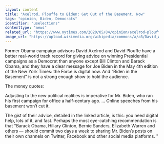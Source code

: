```yaml
---
layout: content
title: "Axelrod, Plouffe to Biden: Get Out of the Basement, Now"
tags: "opinion, Biden, Democrats"
identifier: "uselections"
contenttype: "news"
related_url: "https://www.nytimes.com/2020/05/04/opinion/axelrod-plouffe-joe-biden.html"
image_url: "https://upload.wikimedia.org/wikipedia/commons/a/a3/David_Axelrod_in_2015.jpg"
---
```

Former Obama campaign advisors David Axelrod and David Plouffe have a better real-world track record for giving advice on winning Presidential campaigns as a Democrat than anyone except Bill Clinton and Barack Obama, and they have a clear message for Joe Biden in the May 4th edition of the New York Times: the Force is digital now.  And “Biden in the Basement” is not a strong enough show to hold the audience.

The money quotes:

Adjusting to the new political realities is imperative for Mr. Biden, who ran his first campaign for office a half-century ago. ... Online speeches from his basement won’t cut it. 

The gist of their advice, detailed in the linked article, is this: you need digital help, lots of it, and fast.  Perhaps the most eye-catching recommendation is that "Barack Obama, Hillary Clinton, Bernie Sanders, Elizabeth Warren and others — should commit two days a week to sharing Mr. Biden’s posts on their own channels on Twitter, Facebook and other social media platforms. "